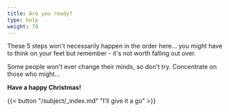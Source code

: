 ```yaml
---
title: Are you ready?
type: help
weight: 70
---
```


These 5 steps won't necessarily happen in the order here... you might have to think on your feet but remember - it's not worth falling out over.

Some people won't ever change their minds, so don't try. Concentrate on those who might...

**Have a happy Christmas!**

{{< button "/subject/_index.md" "I'll give it a go" >}}
